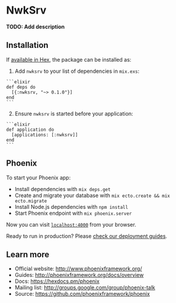 # NwkSrv

**TODO: Add description**

## Installation

If [available in Hex](https://hex.pm/docs/publish), the package can be installed as:

  1. Add `nwksrv` to your list of dependencies in `mix.exs`:

    ```elixir
    def deps do
      [{:nwksrv, "~> 0.1.0"}]
    end
    ```

  2. Ensure `nwksrv` is started before your application:

    ```elixir
    def application do
      [applications: [:nwksrv]]
    end
    ```

## Phoenix

To start your Phoenix app:

  * Install dependencies with `mix deps.get`
  * Create and migrate your database with `mix ecto.create && mix ecto.migrate`
  * Install Node.js dependencies with `npm install`
  * Start Phoenix endpoint with `mix phoenix.server`

Now you can visit [`localhost:4000`](http://localhost:4000) from your browser.

Ready to run in production? Please [check our deployment guides](http://www.phoenixframework.org/docs/deployment).

## Learn more

  * Official website: http://www.phoenixframework.org/
  * Guides: http://phoenixframework.org/docs/overview
  * Docs: https://hexdocs.pm/phoenix
  * Mailing list: http://groups.google.com/group/phoenix-talk
  * Source: https://github.com/phoenixframework/phoenix
